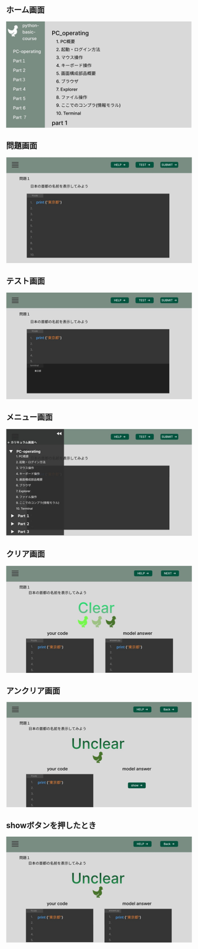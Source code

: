 ## ホーム画面

<img src="image\home.jpg">

## 問題画面

<img src="image/quesition.jpg">

## テスト画面

<img src="image\test.jpg">

## メニュー画面

<img src="image\menu.jpg">

## クリア画面

<img src="image\clear.jpg">

## アンクリア画面

<img src="image\unclear.jpg">

## showボタンを押したとき

<img src="image\anwershow.jpg">
